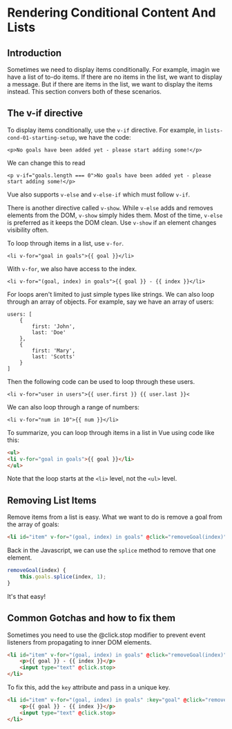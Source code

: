 # Rendering Conditional Content And Lists

## Introduction

Sometimes we need to display items conditionally. For example, imagin we have a list of to-do items. If there are no items in the list, we want to display a message. But if there are items in the list, we want to display the items instead. This section convers both of these scenarios.

## The v-if directive

To display items conditionally, use the `v-if` directive. For example, in `lists-cond-01-starting-setup`, we have the code:

```
<p>No goals have been added yet - please start adding some!</p>
```

We can change this to read

```
<p v-if="goals.length === 0">No goals have been added yet - please start adding some!</p>
```

Vue also supports `v-else` and `v-else-if` which must follow `v-if`. 

There is another directive called `v-show`. While `v-else` adds and removes elements from the DOM, `v-show` simply hides them. Most of the time, `v-else` is preferred as it keeps the DOM clean. Use `v-show` if an element changes visibility often. 

To loop through items in a list, use `v-for`.

```
<li v-for="goal in goals">{{ goal }}</li>
```

With `v-for`, we also have access to the index.

```
<li v-for="(goal, index) in goals">{{ goal }} - {{ index }}</li>
```

For loops aren't limited to just simple types like strings. We can also loop through an array of objects. For example, say we have an array of users:

```
users: [
    {
        first: 'John',
        last: 'Doe'
    },
    {
        first: 'Mary',
        last: 'Scotts'
    }
]
```

Then the following code can be used to loop through these users.

```
<li v-for="user in users">{{ user.first }} {{ user.last }}<
```

We can also loop through a range of numbers:

```
<li v-for="num in 10">{{ num }}</li>
```

To summarize, you can loop through items in a list in Vue using code like this:

```html
<ul>
<li v-for="goal in goals">{{ goal }}</li>
</ul>
```

Note that the loop starts at the `<li>` level, not the `<ul>` level.

## Removing List Items

Remove items from a list is easy. What we want to do is remove a goal from the array of goals:

```html
<li id="item" v-for="(goal, index) in goals" @click="removeGoal(index)">{{ goal }}</li>
```

Back in the Javascript, we can use the `splice` method to remove that one element.

```javascript
removeGoal(index) {
    this.goals.splice(index, 1);
}
```

It's that easy!

## Common Gotchas and how to fix them

Sometimes you need to use the @click.stop modifier to prevent event listeners from propagating to inner DOM elements.

```html
<li id="item" v-for="(goal, index) in goals" @click="removeGoal(index)">{{ goal }}>
    <p>{{ goal }} - {{ index }}</p>
    <input type="text" @click.stop>
</li>
```

To fix this, add the `key` attribute and pass in a unique key.

```html
<li id="item" v-for="(goal, index) in goals" :key="goal" @click="removeGoal(index)">{{ goal }}>
    <p>{{ goal }} - {{ index }}</p>
    <input type="text" @click.stop>
</li>
```
